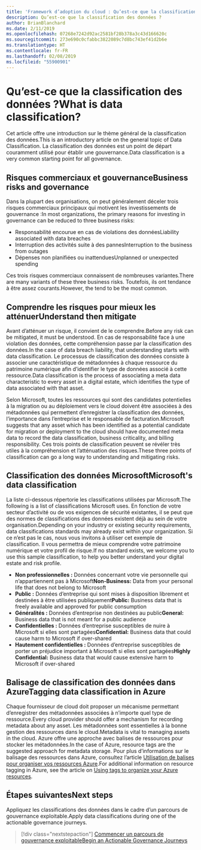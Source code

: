 ```yaml
---
title: 'Framework d’adoption du cloud : Qu’est-ce que la classification des données ?'
description: Qu’est-ce que la classification des données ?
author: BrianBlanchard
ms.date: 2/11/2019
ms.openlocfilehash: 07268e7242d92ac2581bf28b378a3c43d166620c
ms.sourcegitcommit: 273e690c0cfabbc3822089c7d8bc743ef41d2b6e
ms.translationtype: HT
ms.contentlocale: fr-FR
ms.lasthandoff: 02/08/2019
ms.locfileid: "55900901"
---
```

<!-- markdownlint-disable MD026 -->

# <a name="what-is-data-classification"></a><span data-ttu-id="902f1-103">Qu’est-ce que la classification des données ?</span><span class="sxs-lookup"><span data-stu-id="902f1-103">What is data classification?</span></span>

<span data-ttu-id="902f1-104">Cet article offre une introduction sur le thème général de la classification des données.</span><span class="sxs-lookup"><span data-stu-id="902f1-104">This is an introductory article on the general topic of Data Classification.</span></span> <span data-ttu-id="902f1-105">La classification des données est un point de départ couramment utilisé pour établir une gouvernance.</span><span class="sxs-lookup"><span data-stu-id="902f1-105">Data classification is a very common starting point for all governance.</span></span>

## <a name="business-risks-and-governance"></a><span data-ttu-id="902f1-106">Risques commerciaux et gouvernance</span><span class="sxs-lookup"><span data-stu-id="902f1-106">Business risks and governance</span></span>

<span data-ttu-id="902f1-107">Dans la plupart des organisations, on peut généralement déceler trois risques commerciaux principaux qui motivent les investissements de gouvernance :</span><span class="sxs-lookup"><span data-stu-id="902f1-107">In most organizations, the primary reasons for investing in governance can be reduced to three business risks:</span></span>

* <span data-ttu-id="902f1-108">Responsabilité encourue en cas de violations des données</span><span class="sxs-lookup"><span data-stu-id="902f1-108">Liability associated with data breaches</span></span>
* <span data-ttu-id="902f1-109">Interruption des activités suite à des pannes</span><span class="sxs-lookup"><span data-stu-id="902f1-109">Interruption to the business from outages</span></span>
* <span data-ttu-id="902f1-110">Dépenses non planifiées ou inattendues</span><span class="sxs-lookup"><span data-stu-id="902f1-110">Unplanned or unexpected spending</span></span>

<span data-ttu-id="902f1-111">Ces trois risques commerciaux connaissent de nombreuses variantes.</span><span class="sxs-lookup"><span data-stu-id="902f1-111">There are many variants of these three business risks.</span></span> <span data-ttu-id="902f1-112">Toutefois, ils ont tendance à être assez courants.</span><span class="sxs-lookup"><span data-stu-id="902f1-112">However, the tend to be the most common.</span></span>

## <a name="understand-then-mitigate"></a><span data-ttu-id="902f1-113">Comprendre les risques pour mieux les atténuer</span><span class="sxs-lookup"><span data-stu-id="902f1-113">Understand then mitigate</span></span>

<span data-ttu-id="902f1-114">Avant d’atténuer un risque, il convient de le comprendre.</span><span class="sxs-lookup"><span data-stu-id="902f1-114">Before any risk can be mitigated, it must be understood.</span></span> <span data-ttu-id="902f1-115">En cas de responsabilité face à une violation des données, cette compréhension passe par la classification des données.</span><span class="sxs-lookup"><span data-stu-id="902f1-115">In the case of data breach liability, that understanding starts with data classification.</span></span> <span data-ttu-id="902f1-116">Le processus de classification des données consiste à associer une caractéristique de métadonnées à chaque ressource du patrimoine numérique afin d’identifier le type de données associé à cette ressource.</span><span class="sxs-lookup"><span data-stu-id="902f1-116">Data classification is the process of associating a meta data characteristic to every asset in a digital estate, which identifies the type of data associated with that asset.</span></span>

<span data-ttu-id="902f1-117">Selon Microsoft, toutes les ressources qui sont des candidates potentielles à la migration ou au déploiement vers le cloud doivent être associées à des métadonnées qui permettent d’enregistrer la classification des données, l’importance dans l’entreprise et le responsable de facturation.</span><span class="sxs-lookup"><span data-stu-id="902f1-117">Microsoft suggests that any asset which has been identified as a potential candidate for migration or deployment to the cloud should have documented meta data to record the data classification, business criticality, and billing responsibility.</span></span> <span data-ttu-id="902f1-118">Ces trois points de classification peuvent se révéler très utiles à la compréhension et l’atténuation des risques.</span><span class="sxs-lookup"><span data-stu-id="902f1-118">These three points of classification can go a long way to understanding and mitigating risks.</span></span>

## <a name="microsofts-data-classification"></a><span data-ttu-id="902f1-119">Classification des données Microsoft</span><span class="sxs-lookup"><span data-stu-id="902f1-119">Microsoft's data classification</span></span>

<span data-ttu-id="902f1-120">La liste ci-dessous répertorie les classifications utilisées par Microsoft.</span><span class="sxs-lookup"><span data-stu-id="902f1-120">The following is a list of classifications Microsoft uses.</span></span> <span data-ttu-id="902f1-121">En fonction de votre secteur d’activité ou de vos exigences de sécurité existantes, il se peut que des normes de classifications des données existent déjà au sein de votre organisation.</span><span class="sxs-lookup"><span data-stu-id="902f1-121">Depending on your industry or existing security requirements, data classifications standards may already exist within your organization.</span></span> <span data-ttu-id="902f1-122">Si ce n’est pas le cas, nous vous invitons à utiliser cet exemple de classification. Il vous permettra de mieux comprendre votre patrimoine numérique et votre profil de risque.</span><span class="sxs-lookup"><span data-stu-id="902f1-122">If no standard exists, we welcome you to use this sample classification, to help you better understand your digital estate and risk profile.</span></span>  

* <span data-ttu-id="902f1-123">**Non professionnelles :** Données concernant votre vie personnelle qui n’appartiennent pas à Microsoft</span><span class="sxs-lookup"><span data-stu-id="902f1-123">**Non-Business:** Data from your personal life that does not belong to Microsoft</span></span>
* <span data-ttu-id="902f1-124">**Public :** Données d’entreprise qui sont mises à disposition librement et destinées à être utilisées publiquement</span><span class="sxs-lookup"><span data-stu-id="902f1-124">**Public:** Business data that is freely available and approved for public consumption</span></span>
* <span data-ttu-id="902f1-125">**Généralités :** Données d’entreprise non destinées au public</span><span class="sxs-lookup"><span data-stu-id="902f1-125">**General:** Business data that is not meant for a public audience</span></span>
* <span data-ttu-id="902f1-126">**Confidentielles :** Données d’entreprise susceptibles de nuire à Microsoft si elles sont partagées</span><span class="sxs-lookup"><span data-stu-id="902f1-126">**Confidential:** Business data that could cause harm to Microsoft if over-shared</span></span>
* <span data-ttu-id="902f1-127">**Hautement confidentielles :** Données d’entreprise susceptibles de porter un préjudice important à Microsoft si elles sont partagées</span><span class="sxs-lookup"><span data-stu-id="902f1-127">**Highly Confidential:** Business data that would cause extensive harm to Microsoft if over-shared</span></span>

## <a name="tagging-data-classification-in-azure"></a><span data-ttu-id="902f1-128">Balisage de classification des données dans Azure</span><span class="sxs-lookup"><span data-stu-id="902f1-128">Tagging data classification in Azure</span></span>

<span data-ttu-id="902f1-129">Chaque fournisseur de cloud doit proposer un mécanisme permettant d’enregistrer des métadonnées associées à n’importe quel type de ressource.</span><span class="sxs-lookup"><span data-stu-id="902f1-129">Every cloud provider should offer a mechanism for recording metadata about any asset.</span></span> <span data-ttu-id="902f1-130">Les métadonnées sont essentielles à la bonne gestion des ressources dans le cloud.</span><span class="sxs-lookup"><span data-stu-id="902f1-130">Metadata is vital to managing assets in the cloud.</span></span> <span data-ttu-id="902f1-131">Azure offre une approche avec balises de ressources pour stocker les métadonnées.</span><span class="sxs-lookup"><span data-stu-id="902f1-131">In the case of Azure, resource tags are the suggested approach for metadata storage.</span></span> <span data-ttu-id="902f1-132">Pour plus d’informations sur le balisage des ressources dans Azure, consultez l’article [Utilisation de balises pour organiser vos ressources Azure](/azure/azure-resource-manager/resource-group-using-tags).</span><span class="sxs-lookup"><span data-stu-id="902f1-132">For additional information on resource tagging in Azure, see the article on [Using tags to organize your Azure resources](/azure/azure-resource-manager/resource-group-using-tags).</span></span>

## <a name="next-steps"></a><span data-ttu-id="902f1-133">Étapes suivantes</span><span class="sxs-lookup"><span data-stu-id="902f1-133">Next steps</span></span>

<span data-ttu-id="902f1-134">Appliquez les classifications des données dans le cadre d’un parcours de gouvernance exploitable.</span><span class="sxs-lookup"><span data-stu-id="902f1-134">Apply data classifications during one of the actionable governance journeys.</span></span>

> [!div class="nextstepaction"]
> [<span data-ttu-id="902f1-135">Commencer un parcours de gouvernance exploitable</span><span class="sxs-lookup"><span data-stu-id="902f1-135">Begin an Actionable Governance Journeys</span></span>](../journeys/overview.md)
